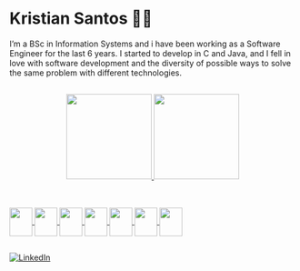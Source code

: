 # Kristian Santos 👨‍💻

I’m a BSc in Information Systems and i have been working as a Software Engineer for the last 6 years. I started to develop in C and Java, and I fell in love with software development and the diversity of possible ways to solve the same problem with different technologies.
##

<div align="center">
	<a href="https://github.com/kristiansantos">
	<img height="150em" src="https://github-readme-stats.vercel.app/api?username=kristiansantos&show_icons=true&theme=dark&include_all_commits=true&count_private=true"/>
	<img height="150em" src="https://github-readme-stats.vercel.app/api/top-langs/?username=kristiansantos&layout=compact&langs_count=7&theme=dark"/>
</div>

## 

<div style="display: inline_block;">
	<br />
	<img align="center" height="50" width="40" src="https://cdn.jsdelivr.net/gh/devicons/devicon/icons/ruby/ruby-original-wordmark.svg" />
	<img align="center" height="50" width="40" src="https://cdn.jsdelivr.net/gh/devicons/devicon/icons/javascript/javascript-original.svg" />
	<img align="center" height="50" width="40" src="https://cdn.jsdelivr.net/gh/devicons/devicon/icons/java/java-original-wordmark.svg" />
	<img align="center" height="50" width="40" src="https://cdn.jsdelivr.net/gh/devicons/devicon/icons/elixir/elixir-original.svg" />
	<img align="center" height="50" width="40" src="https://cdn.jsdelivr.net/gh/devicons/devicon/icons/rails/rails-plain-wordmark.svg" />
	<img align="center" height="50" width="40" src="https://cdn.jsdelivr.net/gh/devicons/devicon/icons/phoenix/phoenix-original.svg" />
	<img align="center" height="50" width="40" src="https://cdn.jsdelivr.net/gh/devicons/devicon/icons/typescript/typescript-original.svg" />

</div>


##

[![LinkedIn](https://img.shields.io/badge/LinkedIn-0077B5?style=for-the-badge&logo=linkedin&logoColor=white)](https://www.linkedin.com/in/kristian-santos-4b8b6bb7/)
<!---
kristiansantos/kristiansantos is a ✨ special ✨ repository because its `README.md` (this file) appears on your GitHub profile.
You can click the Preview link to take a look at your changes.
--->
